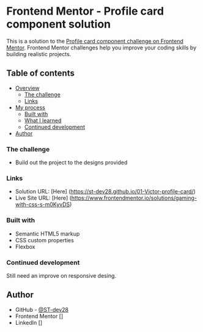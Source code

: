 # Frontend Mentor - Profile card component solution

This is a solution to the [Profile card component challenge on Frontend Mentor](https://www.frontendmentor.io/challenges/profile-card-component-cfArpWshJ). Frontend Mentor challenges help you improve your coding skills by building realistic projects.

## Table of contents

- [Overview](#overview)
  - [The challenge](#the-challenge)
  - [Links](#links)
- [My process](#my-process)
  - [Built with](#built-with)
  - [What I learned](#what-i-learned)
  - [Continued development](#continued-development)
- [Author](#author)

### The challenge

- Build out the project to the designs provided

### Links

- Solution URL: [Here] (https://st-dev28.github.io/01-Victor-profile-card/)
- Live Site URL: [Here] (https://www.frontendmentor.io/solutions/gaming-with-css-s-m0KyvDS)

### Built with

- Semantic HTML5 markup
- CSS custom properties
- Flexbox

### Continued development

Still need an improve on responsive desing.

## Author

- GitHub - [@ST-dev28](https://github.com/ST-dev28)
- Frontend Mentor []
- LinkedIn []
